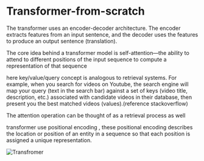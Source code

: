 # Transformer-from-scratch

The transformer uses an encoder-decoder architecture. The encoder extracts features from an input sentence, and the decoder uses the features to produce an output sentence (translation).

The core idea behind a transformer model is self-attention—the ability to attend to different positions of the input sequence to compute a representation of that sequence

here key/value/query concept is analogous to retrieval systems. For example, when you search for videos on Youtube, the search engine will map your query (text in the search bar) against a set of keys (video title, description, etc.) associated with candidate videos in their database, then present you the best matched videos (values).(reference stackoverflow)

The attention operation can be thought of as a retrieval process as well

transformer use positional encoding , these positional encoding describes the location or position of an entity in a sequence so that each position is assigned a unique representation.

![Transfromer](https://user-images.githubusercontent.com/97906845/174576716-51f98b6c-a73c-41a3-a5ca-ceb144661a5e.png)
